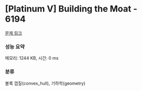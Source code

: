 # [Platinum V] Building the Moat - 6194 

[문제 링크](https://www.acmicpc.net/problem/6194) 

### 성능 요약

메모리: 1244 KB, 시간: 0 ms

### 분류

볼록 껍질(convex_hull), 기하학(geometry)

